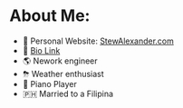 # About Me:
* 🔗 Personal Website: [StewAlexander.com](https://StewAlexander.com)
* 🔗 [Bio Link](Stewalexander.com/bio)
* 🌎 Nework engineer
* ⛈ Weather enthusiast
* 🎹 Piano Player
* 🇵🇭 Married to a Filipina

